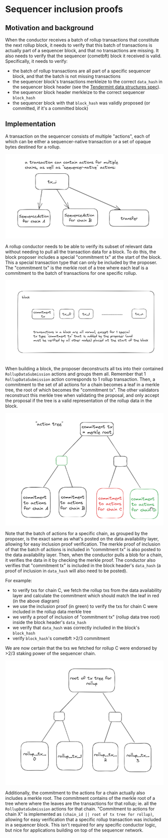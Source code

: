 # Sequencer inclusion proofs

## Motivation and background

When the conductor receives a batch of rollup transactions that constitute the
next rollup block, it needs to verify that this batch of transactions is
actually part of a sequencer block, and that no transactions are missing. It
also needs to verify that the sequencer (cometbft) block it received is valid.
Specifically, it needs to verify:

- the batch of rollup transactions are all part of a specific sequencer block,
  and that the batch is not missing transactions
- the sequencer block's transactions merkleize to the correct `data_hash` in the
  sequencer block header (see the [Tendermint data structures
  spec](https://github.com/tendermint/spec/blob/master/spec/core/data_structures.md#header)).
- the sequencer block header merkleize to the correct sequencer `block_hash`
- the sequencer block with that `block_hash` was validly proposed (or committed,
  if it's a committed block)

## Implementation

A transaction on the sequencer consists of multiple "actions", each of which can
be either a sequencer-native transaction or a set of opaque bytes destined for a
rollup.

![image](assets/sequencer_inclusion_proof_1.png)

A rollup conductor needs to be able to verify its subset of relevant data
without needing to pull all the transaction data for a block. To do this, the
block proposer includes a special "commitment tx" at the start of the block.
This a special transaction type that can only be included by the proposer.
The "commitment tx" is the merkle root of a tree where each leaf is a commitment
to the batch of transactions for one specific rollup.

![image](assets/sequencer_inclusion_proof_0.png)

When building a block, the proposer deconstructs all txs into their contained
`RollupDataSubmission` actions and groups them all. Remember that 1
`RollupDataSubmission` action corresponds to 1 rollup transaction. Then, a
commitment to the set of all actions for a chain becomes a leaf in a merkle tree,
the root of which becomes the "commitment tx". The other validators reconstruct
this merkle tree when validating the proposal, and only accept the proposal if
the tree is a valid representation of the rollup data in the block.

![image](assets/sequencer_inclusion_proof_2.png)

Note that the batch of actions for a specific chain, as grouped by the proposer,
is the exact same as what's posted on the data availability layer, allowing for
easy inclusion proof verification. The merkle proof of inclusion of that the
batch of actions is included in "commitment tx" is also posted to the data
availability layer. Then, when the conductor pulls a blob for a chain, it
verifies the data in it by checking the merkle proof. The conductor also
verifies that "commitment tx" is included in the block header's `data_hash` (a
proof of inclusion in `data_hash` will also need to be posted).

For example:

- to verify txs for chain C, we fetch the rollup txs from the data availability
  layer and calculate the commitment which should match the leaf in red (in the
  above diagram)
- we use the inclusion proof (in green) to verify the txs for chain C were
  included in the rollup data merkle tree
- we verify a proof of inclusion of "commitment tx" (rollup data tree root) inside
  the block header's `data_hash`
- we verify that `data_hash` was correctly included in the block's `block_hash`
- verify `block_hash`'s cometbft >2/3 commitment

We are now certain that the txs we fetched for rollup C were endorsed by >2/3
staking power of the sequencer chain.

![image](assets/sequencer_inclusion_proof_3.png)

Additionally, the commitment to the actions for a chain actually also includes a
merkle root. The commitment contains of the merkle root of a tree where where
the leaves are the transactions for that rollup; ie. all the `RollupDataSubmission`
actions for that chain. "Commitment to actions for chain X" is implemented as `(chain_id
|| root of tx tree for rollup)`, allowing for easy verification that a specific
rollup transaction was included in a sequencer block. This isn't required for
any specific conductor logic, but nice for applications building on top of the
sequencer network.
